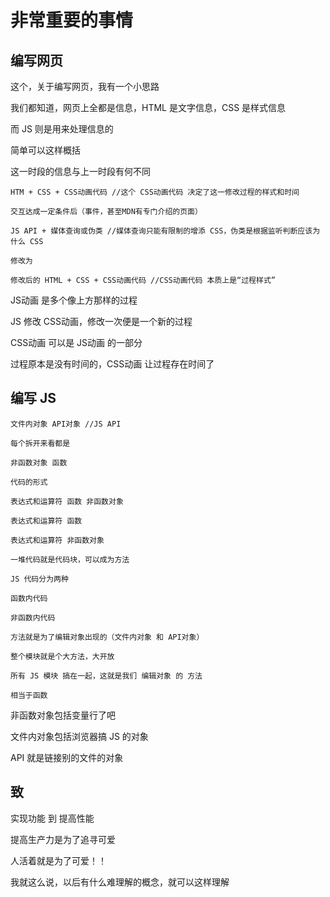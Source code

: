 # 非常重要的事情

## 编写网页

这个，关于编写网页，我有一个小思路

我们都知道，网页上全都是信息，HTML 是文字信息，CSS 是样式信息

而 JS 则是用来处理信息的

简单可以这样概括

这一时段的信息与上一时段有何不同

```
HTM + CSS + CSS动画代码 //这个 CSS动画代码 决定了这一修改过程的样式和时间

交互达成一定条件后（事件，甚至MDN有专门介绍的页面）

JS API + 媒体查询或伪类 //媒体查询只能有限制的增添 CSS，伪类是根据监听判断应该为什么 CSS

修改为

修改后的 HTML + CSS + CSS动画代码 //CSS动画代码 本质上是“过程样式”
```

JS动画 是多个像上方那样的过程

JS 修改 CSS动画，修改一次便是一个新的过程

CSS动画 可以是 JS动画 的一部分

过程原本是没有时间的，CSS动画 让过程存在时间了

## 编写 JS

```
文件内对象 API对象 //JS API

每个拆开来看都是

非函数对象 函数
```

```
代码的形式

表达式和运算符 函数 非函数对象

表达式和运算符 函数

表达式和运算符 非函数对象

一堆代码就是代码块，可以成为方法
```

```
JS 代码分为两种

函数内代码

非函数内代码
```

```
方法就是为了编辑对象出现的（文件内对象 和 API对象）

整个模块就是个大方法，大开放

所有 JS 模块 搞在一起，这就是我们 编辑对象 的 方法

相当于函数
```

非函数对象包括变量行了吧

文件内对象包括浏览器搞 JS 的对象

API 就是链接别的文件的对象

## 致

实现功能 到 提高性能

提高生产力是为了追寻可爱

人活着就是为了可爱！！

我就这么说，以后有什么难理解的概念，就可以这样理解